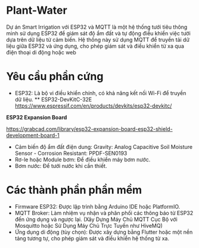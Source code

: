 # Plant-Water

Dự án Smart Irrigation với ESP32 và MQTT là một hệ thống tưới tiêu thông minh sử dụng ESP32 để giám sát độ ẩm đất và tự động điều khiển việc tưới dựa trên dữ liệu từ cảm biến. 
Hệ thống này sử dụng MQTT để truyền tải dữ liệu giữa ESP32 và ứng dụng, cho phép giám sát và điều khiển từ xa qua điện thoại di động hoặc web

# Yêu cầu phần cứng
* ESP32: Là bộ vi điều khiển chính, có khả năng kết nối Wi-Fi để truyền dữ liệu.
** ESP32-DevKitC-32E 
  https://www.espressif.com/en/products/devkits/esp32-devkitc/

**ESP32 Expansion Board**

  https://grabcad.com/library/esp32-expansion-board-esp32-shield-development-board-1

* Cảm biến độ ẩm đất điện dung: Gravity: Analog Capacitive Soil Moisture Sensor - Corrosion Resistant: PPDF-SEN0193
* Rơ-le hoặc Module bơm: Để điều khiển máy bơm nước.
* Bơm nước: Để tưới nước khi cần thiết.
# Các thành phần phần mềm
* Firmware ESP32: Được lập trình bằng Arduino IDE hoặc PlatformIO.
* MQTT Broker:  Làm nhiệm vụ nhận và phân phối các thông báo từ ESP32 đến ứng dụng và ngược lại. (Xây Dựng Máy Chủ MQTT Cục Bộ với Mosquitto hoặc Sử Dụng Máy Chủ Trực Tuyến như HiveMQ)
* Ứng dụng di động (tùy chọn): Được xây dựng bằng Flutter hoặc một nền tảng tương tự, cho phép giám sát và điều khiển hệ thống từ xa.
